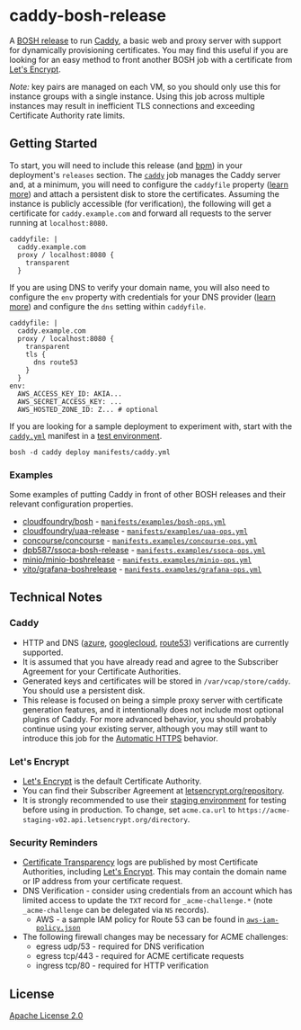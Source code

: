# caddy-bosh-release

A [BOSH release](https://bosh.io/) to run [Caddy](https://caddyserver.com/), a basic web and proxy server with support for dynamically provisioning certificates. You may find this useful if you are looking for an easy method to front another BOSH job with a certificate from [Let's Encrypt](https://letsencrypt.org/).

*Note:* key pairs are managed on each VM, so you should only use this for instance groups with a single instance. Using this job across multiple instances may result in inefficient TLS connections and exceeding Certificate Authority rate limits.


## Getting Started

To start, you will need to include this release (and [bpm](https://github.com/cloudfoundry-incubator/bpm-release)) in your deployment's `releases` section. The [`caddy`](jobs/caddy) job manages the Caddy server and, at a minimum, you will need to configure the `caddyfile` property ([learn more](https://caddyserver.com/tutorial/caddyfile)) and attach a persistent disk to store the certificates. Assuming the instance is publicly accessible (for verification), the following will get a certificate for `caddy.example.com` and forward all requests to the server running at `localhost:8080`.

    caddyfile: |
      caddy.example.com
      proxy / localhost:8080 {
        transparent
      }

If you are using DNS to verify your domain name, you will also need to configure the `env` property with credentials for your DNS provider ([learn more](https://caddyserver.com/docs/automatic-https#dns-challenge)) and configure the `dns` setting within `caddyfile`.

    caddyfile: |
      caddy.example.com
      proxy / localhost:8080 {
        transparent
        tls {
          dns route53
        }
      }
    env:
      AWS_ACCESS_KEY_ID: AKIA...
      AWS_SECRET_ACCESS_KEY: ...
      AWS_HOSTED_ZONE_ID: Z... # optional

If you are looking for a sample deployment to experiment with, start with the [`caddy.yml`](manifests/caddy.yml) manifest in a [test environment](https://bosh.io/docs/quick-start/).

    bosh -d caddy deploy manifests/caddy.yml


### Examples

Some examples of putting Caddy in front of other BOSH releases and their relevant configuration properties.

 * [cloudfoundry/bosh](https://github.com/cloudfoundry/bosh) - [`manifests/examples/bosh-ops.yml`](manifests/examples/bosh-ops.yml)
 * [cloudfoundry/uaa-release](https://github.com/cloudfoundry/uaa-release) - [`manifests/examples/uaa-ops.yml`](manifests/examples/uaa-ops.yml)
 * [concourse/concourse](https://github.com/concourse/concourse) - [`manifests.examples/concourse-ops.yml`](manifests/examples/concourse-ops.yml)
 * [dpb587/ssoca-bosh-release](https://github.com/dpb587/ssoca-bosh-release) - [`manifests.examples/ssoca-ops.yml`](manifests/examples/ssoca-ops.yml)
 * [minio/minio-boshrelease](https://github.com/minio/minio-boshrelease) - [`manifests.examples/minio-ops.yml`](manifests/examples/minio-ops.yml)
 * [vito/grafana-boshrelease](https://github.com/vito/grafana-boshrelease) - [`manifests.examples/grafana-ops.yml`](manifests/examples/grafana-ops.yml)


## Technical Notes


### Caddy

 * HTTP and DNS ([azure](https://caddyserver.com/docs/tls.dns.azure), [googlecloud](https://caddyserver.com/docs/tls.dns.googlecloud), [route53](https://caddyserver.com/docs/tls.dns.route53)) verifications are currently supported.
 * It is assumed that you have already read and agree to the Subscriber Agreement for your Certificate Authorities.
 * Generated keys and certificates will be stored in `/var/vcap/store/caddy`. You should use a persistent disk.
 * This release is focused on being a simple proxy server with certificate generation features, and it intentionally does not include most optional plugins of Caddy. For more advanced behavior, you should probably continue using your existing server, although you may still want to introduce this job for the [Automatic HTTPS](https://caddyserver.com/docs/automatic-https) behavior.


### Let's Encrypt

 * [Let's Encrypt](https://letsencrypt.org/) is the default Certificate Authority.
 * You can find their Subscriber Agreement at [letsencrypt.org/repository](https://letsencrypt.org/repository/).
 * It is strongly recommended to use their [staging environment](https://letsencrypt.org/docs/staging-environment/) for testing before using in production. To change, set `acme.ca.url` to `https://acme-staging-v02.api.letsencrypt.org/directory`.


### Security Reminders

 * [Certificate Transparency](https://www.certificate-transparency.org/) logs are published by most Certificate Authorities, including [Let's Encrypt](https://letsencrypt.org/). This may contain the domain name or IP address from your certificate request.
 * DNS Verification - consider using credentials from an account which has limited access to update the `TXT` record for `_acme-challenge.*` (note `_acme-challenge` can be delegated via `NS` records).
    * AWS - a sample IAM policy for Route 53 can be found in [`aws-iam-policy.json`](src/aws-iam-policy.json)
 * The following firewall changes may be necessary for ACME challenges:
    * egress udp/53 - required for DNS verification
    * egress tcp/443 - required for ACME certificate requests
    * ingress tcp/80 - required for HTTP verification


## License

[Apache License 2.0](LICENSE)
